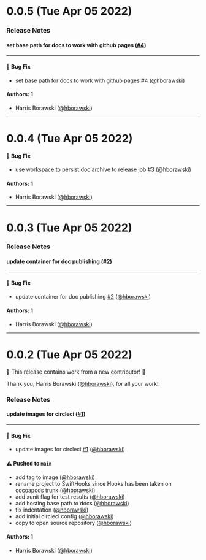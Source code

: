 # 0.0.5 (Tue Apr 05 2022)

### Release Notes

#### set base path for docs to work with github pages ([#4](https://github.com/intuit/swift-hooks/pull/4))



---

#### 🐛 Bug Fix

- set base path for docs to work with github pages [#4](https://github.com/intuit/swift-hooks/pull/4) ([@hborawski](https://github.com/hborawski))

#### Authors: 1

- Harris Borawski ([@hborawski](https://github.com/hborawski))

---

# 0.0.4 (Tue Apr 05 2022)

#### 🐛 Bug Fix

- use workspace to persist doc archive to release job [#3](https://github.com/intuit/swift-hooks/pull/3) ([@hborawski](https://github.com/hborawski))

#### Authors: 1

- Harris Borawski ([@hborawski](https://github.com/hborawski))

---

# 0.0.3 (Tue Apr 05 2022)

### Release Notes

#### update container for doc publishing ([#2](https://github.com/intuit/swift-hooks/pull/2))



---

#### 🐛 Bug Fix

- update container for doc publishing [#2](https://github.com/intuit/swift-hooks/pull/2) ([@hborawski](https://github.com/hborawski))

#### Authors: 1

- Harris Borawski ([@hborawski](https://github.com/hborawski))

---

# 0.0.2 (Tue Apr 05 2022)

:tada: This release contains work from a new contributor! :tada:

Thank you, Harris Borawski ([@hborawski](https://github.com/hborawski)), for all your work!

### Release Notes

#### update images for circleci ([#1](https://github.com/intuit/swift-hooks/pull/1))



---

#### 🐛 Bug Fix

- update images for circleci [#1](https://github.com/intuit/swift-hooks/pull/1) ([@hborawski](https://github.com/hborawski))

#### ⚠️ Pushed to `main`

- add tag to image ([@hborawski](https://github.com/hborawski))
- rename project to SwiftHooks since Hooks has been taken on cocoapods trunk ([@hborawski](https://github.com/hborawski))
- add xunit flag for test results ([@hborawski](https://github.com/hborawski))
- add hosting base path to docs ([@hborawski](https://github.com/hborawski))
- fix indentation ([@hborawski](https://github.com/hborawski))
- add initial circleci config ([@hborawski](https://github.com/hborawski))
- copy to open source repository ([@hborawski](https://github.com/hborawski))

#### Authors: 1

- Harris Borawski ([@hborawski](https://github.com/hborawski))
